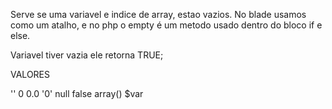 Serve se uma variavel e indice de array, estao vazios.
No blade usamos como um atalho, e no php o empty é um metodo usado dentro do bloco if e else.

Variavel tiver vazia ele retorna TRUE;

VALORES

''
0
0.0
'0'
null
false
array()
$var 